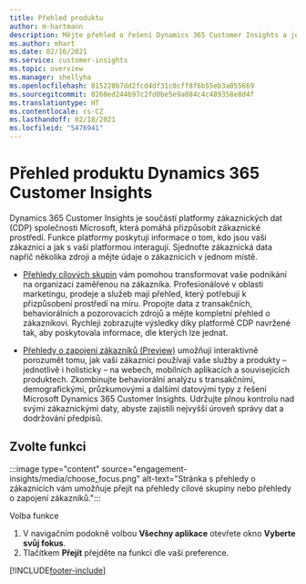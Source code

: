 ```yaml
---
title: Přehled produktu
author: m-hartmann
description: Mějte přehled o řešení Dynamics 365 Customer Insights a jeho funkcích.
ms.author: mhart
ms.date: 02/16/2021
ms.service: customer-insights
ms.topic: overview
ms.manager: shellyha
ms.openlocfilehash: 815220b7dd2fcd4df31c0cff8f6b55eb3a055669
ms.sourcegitcommit: 0260ed244b97c2fd0be5e9a084c4c489358e8d4f
ms.translationtype: HT
ms.contentlocale: cs-CZ
ms.lasthandoff: 02/18/2021
ms.locfileid: "5476941"
---
```

# <a name="product-overview-for-dynamics-365-customer-insights"></a>Přehled produktu Dynamics 365 Customer Insights

Dynamics 365 Customer Insights je součástí platformy zákaznických dat (CDP) společnosti Microsoft, která pomáhá přizpůsobit zákaznické prostředí. Funkce platformy poskytují informace o tom, kdo jsou vaši zákazníci a jak s vaší platformou interagují. Sjednoťte zákaznická data napříč několika zdroji a mějte údaje o zákaznících v jednom místě.


- [Přehledy cílových skupin](audience-insights/overview.md) vám pomohou transformovat vaše podnikání na organizaci zaměřenou na zákazníka. Profesionálové v oblasti marketingu, prodeje a služeb mají přehled, který potřebují k přizpůsobení prostředí na míru. Propojte data z transakčních, behaviorálních a pozorovacích zdrojů a mějte kompletní přehled o zákazníkovi. Rychleji zobrazujte výsledky díky platformě CDP navržené tak, aby poskytovala informace, dle kterých lze jednat. 

- [Přehledy o zapojení zákazníků (Preview)](engagement-insights/index.yml) umožňují interaktivně porozumět tomu, jak vaši zákazníci používají vaše služby a produkty – jednotlivě i holisticky – na webech, mobilních aplikacích a souvisejících produktech. Zkombinujte behaviorální analýzu s transakčními, demografickými, průzkumovými a dalšími datovými typy z řešení Microsoft Dynamics 365 Customer Insights. Udržujte plnou kontrolu nad svými zákaznickými daty, abyste zajistili nejvyšší úroveň správy dat a dodržování předpisů.
 
## <a name="choose-a-capability"></a>Zvolte funkci

:::image type="content" source="engagement-insights/media/choose_focus.png" alt-text="Stránka s přehledy o zákaznících vám umožňuje přejít na přehledy cílové skupiny nebo přehledy o zapojení zákazníků.":::

Volba funkce

1. V navigačním podokně volbou **Všechny aplikace** otevřete okno **Vyberte svůj fokus**.
1. Tlačítkem **Přejít** přejděte na funkci dle vaší preference.


[!INCLUDE[footer-include](includes/footer-banner.md)]